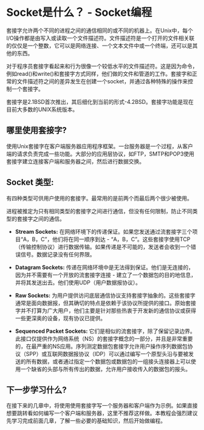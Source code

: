 # Socket是什么？ - Socket编程



套接字允许两个不同的进程之间的通信相同的或不同的机器上。在Unix中，每个I/O操作都是由写入或读取一个文件描述符。文件描述符是一个打开的文件相关联的仅仅是一个整数，它可以是网络连接、一个文本文件中或一个终端，还可以是其他的东西。

对于程序员套接字看起来和行为很像一个较低水平的文件描述符。这是因为命令，例如read()和write()和套接字方式同样，他们做的文件和管道的工作。套接字和正常的文件描述符之间的差异发生在创建一个socket，并通过各种特殊的操作来控制一个套接字。

套接字是2.1BSD首次推出，其后细化到当前的形式-4.2BSD。套接字功能是现在目前大多数的UNIX系统版本。


## 哪里使用套接字?

使用Unix套接字在客户端服务器应用程序框架。一台服务器是一个过程，从客户端的请求负责完成一些功能。大部分的应用层协议，如FTP，SMTP和POP3使用套接字建立连接客户端和服务器之间，然后进行数据交换。

## Socket 类型:

有四种类型可供用户使用的套接字。最常用的是前两个而最后两个很少被使用。

进程被推定为只有相同类型的套接字之间进行通信，但没有任何限制，防止不同类型的套接字之间的通信。

*   **Stream Sockets:** 在网络环境下的传递保证。如果您发送通过流套接字三个项目“A，B，C”，他们将在同一顺序到达 - “A，B，C”。这些套接字使用TCP（传输控制协议）进行数据传输。如果传递是不可能的，发送者会收到一个错误信号。数据记录没有任何界限​​。

*   **Datagram Sockets:** 传递在网络环境中是无法得到保证。他们是无连接的，因为并不需要有一个开放的流套接字连接 - 建立了一个数据包的目的地信息，并将其发送出去。他们使用UDP（用户数据报协议）。

*   **Raw Sockets:** 为用户提供访问底层通信协议支持套接字抽象的。这些套接字通常是面向数据报，但其确切的特点是依赖于该协议所提供的接口。原始套接字并不打算为广大用户，他们主要是针对那些热衷于开发新的通信协议或获得一些更深奥的设备，现有协议已提供。

*   **Sequenced Packet Sockets:** 它们是相似的流套接字，除了保留记录边界。此接口仅提供作为网络系统（NS）的套接字概念的一部分，并且是非常重要的，在最严重的NS应用。序列测定数据包套接字允许用户操作序列数据包协议（SPP）或互联网数据报协议（IDP）可以通过编写一个原型头沿与要被发送的所有数据，或者通过指定一个数据包或数据包的一组接头连接器上可以使用一个缺省的头部与所有传出的数据，允许用户接收传入的数据包的报头。


## 下一步学习什么?

在接下来的几章中，将使用使用套接字写一个服务器和客户端作为示例。如果直接想要跳转看如何编写一个客户端和服务器，这里不推荐这样做。本教程会强烈建议先学习完成前面几章，了解一些必要的基础知识，然后开始做编程。

 